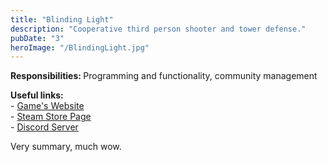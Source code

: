 ```yaml
---
title: "Blinding Light"
description: "Cooperative third person shooter and tower defense."
pubDate: "3"
heroImage: "/BlindingLight.jpg"
---
```




<p><b>Responsibilities: </b>Programming and functionality, community management</p>
<p><b>Useful links: </b>
<br>- <a href="https://www.DigitalSapphire.com">Game's Website</a>
<br>- <a href="https://store.steampowered.com/app/880960/Blinding_Light/">Steam Store Page</a>
<br>- <a href="https://discord.gg/MwGNpCvsS4">Discord Server</a>
</p>

Very summary, much wow.